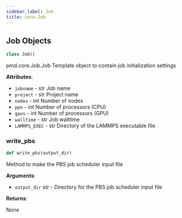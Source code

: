 ```yaml
---
sidebar_label: Job
title: core.Job
---
```


## Job Objects

```python
class Job()
```

pmd.core.Job.Job
Template object to contain job initialization settings

**Attributes**:

- `jobname` - str
  Job name
- `project` - str
  Project name
- `nodes` - int
  Number of nodes
- `ppn` - int
  Number of processors (CPU)
- `gpus` - int
  Number of processors (GPU)
- `walltime` - str
  Job walltime
- `LAMMPS_EXEC` - str
  Directory of the LAMMPS executable file

### write_pbs

```python
def write_pbs(output_dir)
```

Method to make the PBS job scheduler input file

**Arguments**:

- `output_dir` _str_ - Directory for the PBS job scheduler input file

**Returns**:

None
